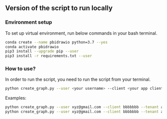 ## Version of the script to run locally

### Environment setup

To set up virtual environment, run below commands in your bash terminal.
```bash
conda create --name pbidrawio python=3.7 --yes
conda activate pbidrawio
pip3 install --upgrade pip --user
pip3 install -r requirements.txt --user
```

### How to use?

In order to run the script, you need to run the script from your terminal.
```bash
python create_graph.py --user <your username> --client <your app client id> --tenant <your app tenant id> --ws_names <list of workspace names, leave empty if want all>
```

Examples:
```bash
python create_graph.py --user xyz@gmail.com --client bbbbbbb --tenant aaaaaaa --ws_names "workspace number one" "workspace number two"
python create_graph.py --user xyz@gmail.com --client bbbbbbb --tenant aaaaaaa --ws_names
```

